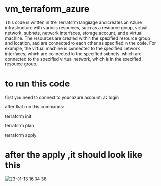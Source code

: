 # vm_terraform_azure
This code is written in the Terraform language and creates an Azure infrastructure with various resources, such as a resource group, virtual network, subnets, network interfaces, storage account, and a virtual machine. The resources are created within the specified resource group and location, and are connected to each other as specified in the code. For example, the virtual machine is connected to the specified network interfaces, which are connected to the specified subnets, which are connected to the specified virtual network, which is in the specified resource group.
# to run this code 
first you need to connect to your azure account: az login

after that run this commands:

terraform init

terraform plan

terraform apply

# after the apply ,it should look like this

![23-01-13 16 34 38](https://user-images.githubusercontent.com/86331971/212363778-b2722f32-31fb-4292-99f1-e8575a8b8008.jpg)

